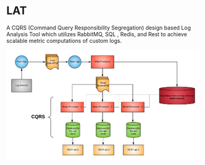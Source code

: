 # LAT
A CQRS (Command Query Responsibility Segregation) design based Log Analysis Tool  which utilizes RabbitMQ, SQL , Redis, and Rest to achieve scalable metric computations of custom logs.

![](dc.png)

